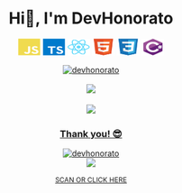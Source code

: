 <h1 align="center">Hi👋, I'm DevHonorato</h1>
<!-- <h3 align="center">Languages</h3> -->
<div align="center" style="display: inline_block">
  <img align="center" alt="Honorato-Js" height="30" width="40" src="https://raw.githubusercontent.com/devicons/devicon/master/icons/javascript/javascript-plain.svg">
  <img align="center" alt="Honorato-Ts" height="30" width="40" src="https://raw.githubusercontent.com/devicons/devicon/master/icons/typescript/typescript-plain.svg">
  <img align="center" alt="Honorato-React" height="30" width="40" src="https://raw.githubusercontent.com/devicons/devicon/master/icons/react/react-original.svg">
  <img align="center" alt="Honorato-HTML" height="30" width="40" src="https://raw.githubusercontent.com/devicons/devicon/master/icons/html5/html5-original.svg">
  <img align="center" alt="Honorato-CSS" height="30" width="40" src="https://raw.githubusercontent.com/devicons/devicon/master/icons/css3/css3-original.svg">
  <!--<img align="center" alt="Honorato-Python" height="30" width="40" src="https://raw.githubusercontent.com/devicons/devicon/master/icons/python/python-original.svg">-->
  <img align="center" alt="Honorato-Csharp" height="30" width="40" src="https://raw.githubusercontent.com/devicons/devicon/master/icons/csharp/csharp-original.svg">
</div>
<br>
<div align="center">
  <a href="https://github.com/DevHonorato">
    <img src="https://github-readme-streak-stats.herokuapp.com/?user=devhonorato&theme=dark" alt="devhonorato" />
</div>
<br>
<div align="center">
  <a href="https://github.com/DevHonorato">
    <!--<img height="180em" src="https://github-readme-streak-stats.herokuapp.com/?user=devhonorato&theme=dark" alt="devhonorato" /> -->
    <img height="180em" src="https://github-readme-stats.vercel.app/api?username=DevHonorato&show_icons=true&theme=dark&include_all_commits=true&count_private=true" />
    <!--   <img height="180em" src="https://github-readme-stats.vercel.app/api/top-langs/?username=DevHonorato&theme=dark&layout=compact&langs_count=6"/> -->
</div>
<br>
<div align="center">
  <a href="https://github.com/DevHonorato">
    <!--<img height="180em" src="https://github-readme-streak-stats.herokuapp.com/?user=devhonorato&theme=dark" alt="devhonorato" /> -->
    <!--   <img height="180em" src="https://github-readme-stats.vercel.app/api?username=DevHonorato&show_icons=true&theme=dark&include_all_commits=true&count_private=true"/> -->
    <img height="180em" src="https://github-readme-stats.vercel.app/api/top-langs/?username=DevHonorato&theme=dark&layout=compact&langs_count=6" />
</div>

  
<h3 align="center">Thank you! 😎</h3>
<div align="center">
  <a href="https://github.com/DevHonorato">
    <img height="25em" src="https://komarev.com/ghpvc/?username=devhonorato&label=Total%20Views&color=373837&style=flat-square" alt="devhonorato" />
</div>
  

 <div align="center">
  <a href="https://super-trunfo-paises.web.app/">
    <img height="150em" src="https://firebasestorage.googleapis.com/v0/b/super-trunfo-paises.appspot.com/o/Super%20Trunfo.png?alt=media&token=0db7ca70-8f36-45c6-9cf8-e7bdbc403668" />
</div>
  
<div align="center">
  <p style="font-size: 12px">
    <a href="https://super-trunfo-paises.web.app">
      SCAN OR CLICK HERE
    </a>
  </p>
</div>

<!--
**DevHonorato/DevHonorato** is a ✨ _special_ ✨ repository because its `README.md` (this file) appears on your GitHub profile.

Here are some ideas to get you started:

- 🔭 I’m currently working on ...
- 🌱 I’m currently learning ...
- 👯 I’m looking to collaborate on ...
- 🤔 I’m looking for help with ...
- 💬 Ask me about ...
- 📫 How to reach me: ...
- 😄 Pronouns: ...
- ⚡ Fun fact: ...
-->
